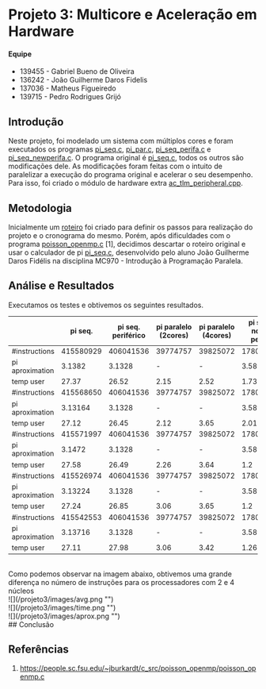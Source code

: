 # Projeto 3: Multicore e Aceleração em Hardware

#### Equipe
- 139455 - Gabriel Bueno de Oliveira
- 136242 - João Guilherme Daros Fidelis
- 137036 - Matheus Figueiredo
- 139715 - Pedro Rodrigues Grijó

## Introdução
Neste projeto, foi modelado um sistema com múltiplos cores e foram executados os programas [pi_seq.c](https://github.com/pedrogrijo/MC723/blob/master/projeto3/mips-tlm2/pi_seq.c), [pi_par.c](https://github.com/pedrogrijo/MC723/blob/master/projeto3/mips-4core/pi_par.c), [pi_seq_perifa.c](https://github.com/pedrogrijo/MC723/blob/master/projeto3/mips-seq-newperif/pi_seq_perifa.c) e [pi_seq_newperifa.c](https://github.com/pedrogrijo/MC723/blob/master/projeto3/mips-seq-newperif/pi_seq_newperifa.c). O programa original é [pi_seq.c](https://github.com/pedrogrijo/MC723/blob/master/projeto3/mips-tlm2/pi_seq.c), todos os outros são modificações dele. As modificações foram feitas com o intuito de paralelizar a execução do programa original e acelerar o seu desempenho. Para isso, foi criado o módulo de hardware extra [ac_tlm_peripheral.cpp](https://github.com/pedrogrijo/MC723/blob/master/projeto3/mips-seq-newperif/ac_tlm_peripheral.cpp).

## Metodologia

Inicialmente um [roteiro](https://github.com/pedrogrijo/MC723/blob/master/projeto3/ROTEIRO.md) foi criado para definir os passos para realização do projeto e o cronograma do mesmo. Porém, após dificuldades com o programa [poisson_openmp.c](https://github.com/pedrogrijo/MC723/blob/master/projeto3/poisson_openmp.c) [1], decidimos descartar o roteiro original e usar o calculador de pi [pi_seq.c](https://github.com/pedrogrijo/MC723/blob/master/projeto3/mips-tlm2/pi_seq.c), desenvolvido pelo aluno João Guilherme Daros Fidélis na disciplina MC970 - Introdução à Programação Paralela.  

## Análise e Resultados
Executamos os testes e obtivemos os seguintes resultados.
<br/>

|                 | pi seq.         | pi seq.  periférico | pi paralelo (2cores) | pi paralelo (4cores) | pi seq. novo perif. | 
|-----------------|---------------------|----------------------|----------------------|---------------------|----------| 
| #instructions   | 415580929           | 406041536            | 39774757             | 39825072            | 17808886 | 
| pi aproximation | 3.1382              | 3.1328               | -                    | -                   | 3.5896   | 
| temp user       | 27.37               | 26.52                | 2.15                 | 2.52                | 1.73     | 
| #instructions   | 415568650           | 406041536            | 39774757             | 39825072            | 17808886 | 
| pi aproximation | 3.13164             | 3.1328               | -                    | -                   | 3.5896   | 
| temp user       | 27.12               | 26.45                | 2.12                 | 3.65                | 2.01     | 
| #instructions   | 415571997           | 406041536            | 39774757             | 39825072            | 17808886 | 
| pi aproximation | 3.1472              | 3.1328               | -                    | -                   | 3.5896   | 
| temp user       | 27.58               | 26.49                | 2.26                 | 3.64                | 1.2      | 
| #instructions   | 415526974           | 406041536            | 39774757             | 39825072            | 17808886 | 
| pi aproximation | 3.13224             | 3.1328               | -                    | -                   | 3.5896   | 
| temp user       | 27.24               | 26.85                | 3.06                 | 3.65                | 1.2      | 
| #instructions   | 415542553           | 406041536            | 39774757             | 39825072            | 17808886 | 
| pi aproximation | 3.13716             | 3.1328               | -                    | -                   | 3.5896   | 
| temp user       | 27.11               | 27.98                | 3.06                 | 3.42                | 1.26     | 


<br/>
Como  podemos observar na imagem abaixo, obtivemos uma grande diferença no número de instruções para os processadores com 2 e 4 núcleos
<br/>
![](/projeto3/images/avg.png "")
<br/>
![](/projeto3/images/time.png "")
</br>
![](/projeto3/images/aprox.png "")
<br/>
## Conclusão

## Referências
1. https://people.sc.fsu.edu/~jburkardt/c_src/poisson_openmp/poisson_openmp.c
